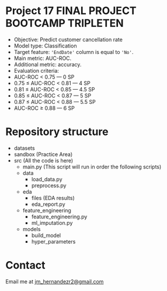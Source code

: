 # Project 17 FINAL PROJECT BOOTCAMP TRIPLETEN

- Objective: Predict customer cancellation rate
- Model type: Classification
- Target feature: `'EndDate'` column is equal to `'No'`.
- Main metric: AUC-ROC.
- Additional metric: accuracy.
- Evaluation criteria:
- AUC-ROC < 0.75 — 0 SP
- 0.75 ≤ AUC-ROC < 0.81 — 4 SP
- 0.81 ≤ AUC-ROC < 0.85 — 4.5 SP
- 0.85 ≤ AUC-ROC < 0.87 — 5 SP
- 0.87 ≤ AUC-ROC < 0.88 — 5.5 SP
- AUC-ROC ≥ 0.88 — 6 SP

# Repository structure

- datasets
- sandbox (Practice Area)
- src (All the code is here)
  - main.py (This script will run in order the following scripts)
  - data
    - load_data.py
    - preprocess.py
  - eda
    - files (EDA results)
    - eda_report.py
  - feature_engineering
    - feature_engineering.py
    - ml_imputation.py
  - models
    - build_model
    - hyper_parameters


# Contact
Email me at jm_hernandezr2@gmail.com

